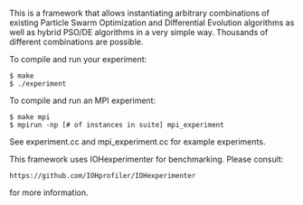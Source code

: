 This is a framework that allows instantiating arbitrary combinations of existing Particle Swarm Optimization and Differential Evolution algorithms as well as hybrid PSO/DE algorithms in a very simple way. Thousands of different combinations are possible.

To compile and run your experiment:
```
$ make
$ ./experiment
```

To compile and run an MPI experiment:
```
$ make mpi
$ mpirun -np [# of instances in suite] mpi_experiment
```

See experiment.cc and mpi\_experiment.cc for example experiments.

This framework uses IOHexperimenter for benchmarking. Please consult:
```
https://github.com/IOHprofiler/IOHexperimenter
```

for more information.



